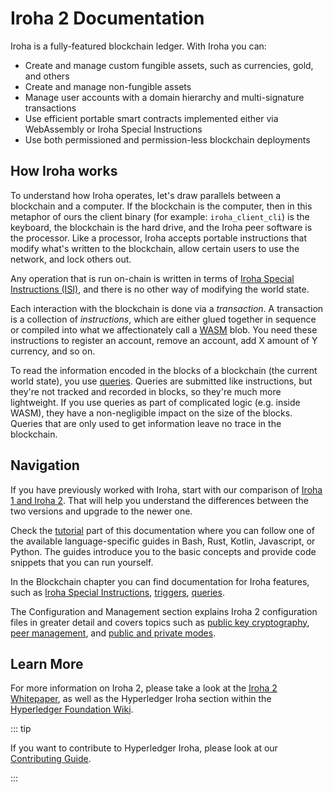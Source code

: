 # Iroha 2 Documentation

Iroha is a fully-featured blockchain ledger. With Iroha you can:

- Create and manage custom fungible assets, such as currencies, gold, and
  others
- Create and manage non-fungible assets
- Manage user accounts with a domain hierarchy and multi-signature
  transactions
- Use efficient portable smart contracts implemented either via WebAssembly
  or Iroha Special Instructions
- Use both permissioned and permission-less blockchain deployments

## How Iroha works

To understand how Iroha operates, let's draw parallels between a blockchain
and a computer. If the blockchain is the computer, then in this metaphor of
ours the client binary (for example: `iroha_client_cli`) is the keyboard,
the blockchain is the hard drive, and the Iroha peer software is the
processor. Like a processor, Iroha accepts portable instructions that
modify what's written to the blockchain, allow certain users to use the
network, and lock others out.

Any operation that is run on-chain is written in terms of
[Iroha Special Instructions (ISI)](./guide/blockchain/instructions.md), and
there is no other way of modifying the world state.

Each interaction with the blockchain is done via a _transaction_. A
transaction is a collection of _instructions_, which are either glued
together in sequence or compiled into what we affectionately call a
[WASM](./guide/blockchain/wasm.md) blob. You need these instructions to
register an account, remove an account, add X amount of Y currency, and so
on.

To read the information encoded in the blocks of a blockchain (the current
world state), you use [queries](./guide/blockchain/queries.md). Queries are
submitted like instructions, but they're not tracked and recorded in
blocks, so they're much more lightweight. If you use queries as part of
complicated logic (e.g. inside WASM), they have a non-negligible impact on
the size of the blocks. Queries that are only used to get information leave
no trace in the blockchain.

## Navigation

If you have previously worked with Iroha, start with our comparison of
[Iroha 1 and Iroha 2](./guide/iroha-2.md). That will help you understand
the differences between the two versions and upgrade to the newer one.

Check the [tutorial](guide/intro.md) part of this documentation where you
can follow one of the available language-specific guides in Bash, Rust,
Kotlin, Javascript, or Python. The guides introduce you to the basic
concepts and provide code snippets that you can run yourself.

In the Blockchain chapter you can find documentation for Iroha features,
such as [Iroha Special Instructions](/guide/blockchain/instructions.md),
[triggers](/guide/blockchain/triggers.md),
[queries](/guide/blockchain/queries.md).

The Configuration and Management section explains Iroha 2 configuration
files in greater detail and covers topics such as
[public key cryptography](/guide/configure/keys.md),
[peer management](/guide/configure/peer-management.md), and
[public and private modes](/guide/configure/modes.md).

## Learn More

For more information on Iroha 2, please take a look at the
[Iroha 2 Whitepaper](https://github.com/hyperledger/iroha/blob/iroha2/docs/source/iroha_2_whitepaper.md),
as well as the Hyperledger Iroha section within the
[Hyperledger Foundation Wiki](https://wiki.hyperledger.org/display/iroha).

::: tip

If you want to contribute to Hyperledger Iroha, please look at our
[Contributing Guide](https://github.com/hyperledger/iroha/blob/iroha2-dev/CONTRIBUTING.md).

:::
